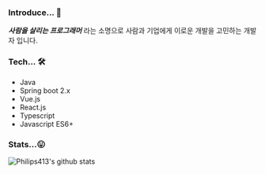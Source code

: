 ### Introduce... 👋
***사람을 살리는 프로그래머*** 라는 소명으로 사람과 기업에게 이로운 개발을 고민하는 
개발자 입니다.

### Tech... 🛠
- Java
- Spring boot 2.x
- Vue.js
- React.js
- Typescript
- Javascript ES6+

### Stats...😛
![Philips413's github stats](https://github-readme-stats.vercel.app/api?username=philips413&show_icons=true)
